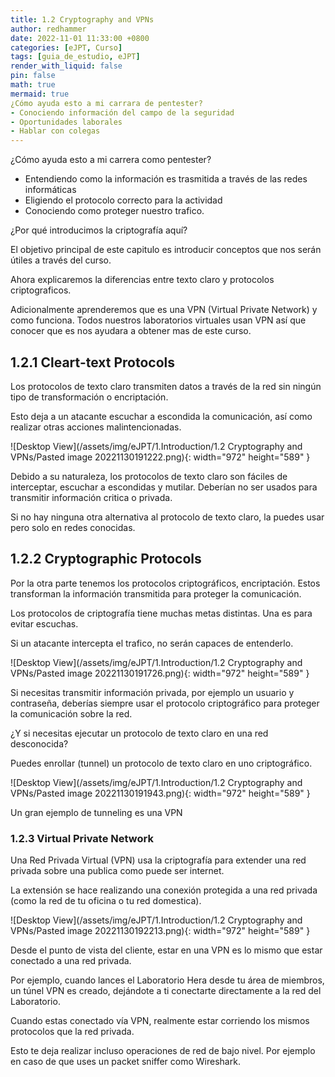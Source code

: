 ```yaml
---
title: 1.2 Cryptography and VPNs
author: redhammer
date: 2022-11-01 11:33:00 +0800
categories: [eJPT, Curso]
tags: [guia_de_estudio, eJPT]
render_with_liquid: false
pin: false
math: true
mermaid: true
¿Cómo ayuda esto a mi carrara de pentester?
- Conociendo información del campo de la seguridad
- Oportunidades laborales
- Hablar con colegas
---
```


¿Cómo ayuda esto a mi carrera como pentester?

- Entendiendo como la información es trasmitida a través de las redes informáticas
- Eligiendo el protocolo correcto para la actividad
- Conociendo como proteger nuestro trafico.

¿Por qué introducimos la criptografía aquí?

El objetivo principal de este capitulo es introducir conceptos que nos serán útiles a través del curso.

Ahora explicaremos la diferencias entre texto claro y protocolos criptograficos.

Adicionalmente aprenderemos que es una VPN (Virtual Private Network) y como funciona. Todos nuestros laboratorios virtuales usan VPN así que conocer que es nos ayudara a obtener mas de este curso.

## 1.2.1 Cleart-text Protocols

Los protocolos de texto claro transmiten datos a través de la red sin ningún tipo de transformación o encriptación.

Esto deja a un atacante escuchar a escondida la comunicación, así como realizar otras acciones malintencionadas.


![Desktop View](/assets/img/eJPT/1.Introduction/1.2 Cryptography and VPNs/Pasted image 20221130191222.png){: width="972" height="589" }

Debido a su naturaleza, los protocolos de texto claro son fáciles de interceptar, escuchar a escondidas y mutilar. Deberían no ser usados para transmitir información critica o privada.

Si no hay ninguna otra alternativa al protocolo de texto claro, la puedes usar pero solo en redes conocidas.

## 1.2.2 Cryptographic Protocols

Por la otra parte tenemos los protocolos criptográficos, encriptación. Estos transforman la información transmitida para proteger la comunicación.

Los protocolos de criptografía tiene muchas metas distintas. Una es para evitar escuchas.

Si un atacante intercepta el trafico, no serán capaces de entenderlo. 

![Desktop View](/assets/img/eJPT/1.Introduction/1.2 Cryptography and VPNs/Pasted image 20221130191726.png){: width="972" height="589" }

Si necesitas transmitir información privada, por ejemplo un usuario y contraseña, deberías siempre usar el protocolo criptográfico para proteger la comunicación sobre la red.

¿Y si necesitas ejecutar un protocolo de texto claro en una red desconocida?

Puedes enrollar (tunnel) un protocolo de texto claro en uno criptográfico.


![Desktop View](/assets/img/eJPT/1.Introduction/1.2 Cryptography and VPNs/Pasted image 20221130191943.png){: width="972" height="589" }

Un gran ejemplo de tunneling es una VPN

### 1.2.3 Virtual Private Network

Una Red Privada Virtual (VPN)  usa la criptografía para extender una red privada sobre una publica como puede ser internet.

La extensión se hace realizando una conexión protegida a una red privada (como la red de tu oficina o tu red domestica).

![Desktop View](/assets/img/eJPT/1.Introduction/1.2 Cryptography and VPNs/Pasted image 20221130192213.png){: width="972" height="589" }

Desde el punto de vista del cliente, estar en una VPN es lo mismo que estar conectado a una red privada.

Por ejemplo, cuando lances el Laboratorio Hera desde tu área de miembros, un túnel VPN es creado, dejándote a ti conectarte directamente a la red del Laboratorio.

Cuando estas conectado vía VPN, realmente estar corriendo los mismos protocolos que la red privada.

Esto te deja realizar incluso operaciones de red de bajo nivel. Por ejemplo en caso de que uses un packet sniffer como Wireshark.


